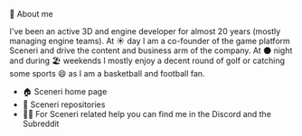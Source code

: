 💬 About me

I've been an active 3D and engine developer for almost 20 years (mostly managing engine teams). At ☀️ day I am a co-founder of the game platform Sceneri and drive the content and business arm of the company. At 🌑 night and during 🏖️ weekends I mostly enjoy a decent round of golf or catching some sports 😄 as I am a basketball and football fan.

- 🏠 Sceneri home page
- 🔭 Sceneri repositories
- 👋🏻 For Sceneri related help you can find me in the Discord and the Subreddit
